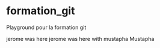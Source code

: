 # formation_git
Playground pour la formation git

jerome was here
jerome was here with mustapha
Mustapha
